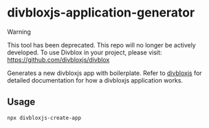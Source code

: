 # divbloxjs-application-generator

>[!WARNING]
>This tool has been deprecated. This repo will no longer be actively developed. To use Divblox in your project, please visit: https://github.com/divbloxjs/divblox

Generates a new divbloxjs app with boilerplate. Refer to [divbloxjs](https://github.com/divbloxjs/divbloxjs) for detailed documentation for how a divbloxjs application works.

## Usage

`npx divbloxjs-create-app`
